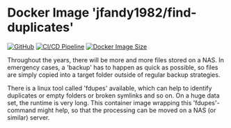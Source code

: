 # Docker Image 'jfandy1982/find-duplicates'

[![GitHub](https://img.shields.io/github/license/jfandy1982/find-duplicates?logo=GitHub)](https://github.com/jfandy1982/find-duplicates/blob/main/LICENSE.md)
[![CI/CD Pipeline](https://github.com/jfandy1982/find-duplicates/actions/workflows/continous_integration_and_deployment.yml/badge.svg?branch=main&event=push)](https://github.com/jfandy1982/find-duplicates/actions/workflows/continous_integration_and_deployment.yml)
[![Docker Image Size](https://img.shields.io/docker/image-size/jfandy1982/find-duplicates/latest)](https://hub.docker.com/repository/docker/jfandy1982/find-duplicates)

Throughout the years, there will be more and more files stored on a NAS. In emergency cases, a 'backup' has to happen as quick as possible, so files are simply copied into a target folder outside of regular backup strategies.

There is a linux tool called 'fdupes' available, which can help to identify duplicates or empty folders or broken symlinks and so on. On a huge data set, the runtime is very long. This container image wrapping this 'fdupes'-command might help, so that the processing can be moved on a NAS (or similar) server.
